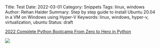 Title: Test
Date: 2022-03-01
Category: Snippets
Tags: linux, windows
Author: Rehan Haider
Summary: Step by step guide to install Ubuntu 20.04 in a VM on Windows using Hyper-V
Keywords: linux, windows, hyper-v, virtualization, ubuntu
Status: draft



<a target='new' href="https://click.linksynergy.com/link?id=zOWbNCBDzko&offerid=1060092.567828&type=2&murl=https%3A%2F%2Fwww.udemy.com%2Fcourse%2Fcomplete-python-bootcamp%2F">2022 Complete Python Bootcamp From Zero to Hero in Python</a><IMG border=0 width=1 height=1 src="https://ad.linksynergy.com/fs-bin/show?id=zOWbNCBDzko&bids=1060092.567828&type=2&subid=0" >

<a   target='new' href="https://click.linksynergy.com/link?id=zOWbNCBDzko&offerid=1060092.567828&type=2&murl=https%3A%2F%2Fwww.udemy.com%2Fcourse%2Fcomplete-python-bootcamp%2F"><IMG border=0 src="https://img-c.udemycdn.com/course/480x270/567828_67d0.jpg" ></a><IMG border=0 width=1 height=1 src="https://ad.linksynergy.com/fs-bin/show?id=zOWbNCBDzko&bids=1060092.567828&type=2&subid=0" >